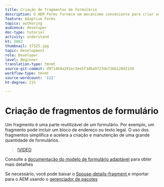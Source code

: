 ```yaml
---
title: Criação de fragmentos de formulário
description: O AEM Forms fornece um mecanismo conveniente para criar segmentos de formulário, como um painel ou um grupo de campos, somente uma vez e reutilizá-los em formulários adaptáveis.
feature: Adaptive Forms
topics: authoring
audience: developer
doc-type: tutorial
activity: understand
kt: 5862
thumbnail: 37325.jpg
topic: Development
role: Developer
level: Beginner
translation-type: tm+mt
source-git-commit: d9714b9a291ec3ee5f3dba9723de72bb120d2149
workflow-type: tm+mt
source-wordcount: '112'
ht-degree: 21%

---
```



# Criação de fragmentos de formulário

Um fragmento é uma parte reutilizável de um formulário. Por exemplo, um fragmento pode incluir um bloco de endereço ou texto legal. O uso dos fragmentos simplifica e acelera a criação e manutenção de uma grande quantidade de formulários.


>[!VIDEO](https://video.tv.adobe.com/v/37325/quality=9)



Consulte a [documentação do modelo de formulário adaptável](https://docs.adobe.com/content/help/en/experience-manager-65/forms/adaptive-forms-basic-authoring/adaptive-form-fragments.html) para obter mais detalhes

Se necessário, você pode baixar o [Spouse-details-fragment ](assets/spouse-details-fragment.zip) e importar para o AEM usando o [gerenciador de pacotes](http://localhost:4502/crx/packmgr/index.jsp)





